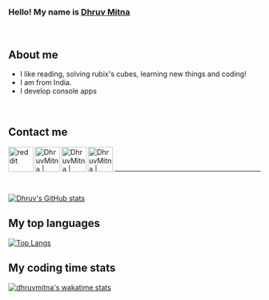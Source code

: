 ### Hello! My name is [Dhruv Mitna](https://github.com/DhruvMitna)

<br />

## About me

- I like reading, solving rubix's cubes, learning new things and coding!
- I am from India.
- I develop console apps

<br />

## Contact me

[<img align="left" alt="reddit" width="50px" src="https://image.flaticon.com/icons/png/512/2111/2111589.png" />](https://reddit.com/u/DhruvMitna)
[<img align="left" alt="DhruvMitna | Instagram" width="50px" src="https://image.flaticon.com/icons/png/512/733/733558.png" />](https://www.instagram.com/d.h.r.u.v.69/)
[<img align="left" alt="DhruvMitna | Gmail" width="50px" src="https://image.flaticon.com/icons/png/512/552/552486.png" />](https://mail.google.com/mail/u/0/#inbox?compose=CllgCJlFDPjphDrXTWtRdgFxlSMDbWbJkPMhGmHBVQhplMxQfpJNNbNPfFMGmLlxmzsNXkMVpPL)
[<img align="left" alt="DhruvMitna | Twitter" width="50px" src="https://image.flaticon.com/icons/png/512/733/733579.png" />](https://twitter.com/DhruvMitna)

<br />
<br />

---

<br />

[![Dhruv's GitHub stats](https://github-readme-stats.vercel.app/api?username=dhruvmitna&count_private=true&show_icons=true&theme=radical&hide_border=true&include_all_commits=true&custom_title=stats)](https://github.com/anuraghazra/github-readme-stats)

<!-- ## Pinned repositories

[![Pinned repository](https://github-readme-stats.vercel.app/api/pin/?username=dhruvmitna&repo=password-generator&theme=radical&show_owner=true&hide_border=true)](https://github.com/DhruvMitna/password-generator)
[![Pinned repository](https://github-readme-stats.vercel.app/api/pin/?username=dhruvmitna&repo=blackjack&theme=radical&show_owner=true&hide_border=true)](https://github.com/DhruvMitna/blackjack)
[![Pinned repository](https://github-readme-stats.vercel.app/api/pin/?username=dhruvmitna&repo=guess-the-number&theme=radical&show_owner=true&hide_border=true)](https://github.com/DhruvMitna/guess-the-number)
[![Pinned repository](https://github-readme-stats.vercel.app/api/pin/?username=dhruvmitna&repo=combination-finder&theme=radical&show_owner=true&hide_border=true)](https://github.com/DhruvMitna/combination-finder)
[![Pinned repository](https://github-readme-stats.vercel.app/api/pin/?username=dhruvmitna&repo=rootfolder-template&theme=radical&show_owner=true&hide_border=true)](https://github.com/DhruvMitna/rootfolder-template)
[![Pinned repository](https://github-readme-stats.vercel.app/api/pin/?username=dhruvmitna&repo=randoms&theme=radical&show_owner=true&hide_border=true)](https://github.com/DhruvMitna/randoms) -->

## My top languages

[![Top Langs](https://github-readme-stats.vercel.app/api/top-langs/?username=dhruvmitna&theme=radical&hide_border=true&layout=compact)](https://github.com/anuraghazra/github-readme-stats)

## My coding time stats

[![dhruvmitna's wakatime stats](https://github-readme-stats.vercel.app/api/wakatime?username=dhruvmitna&layout=compact&theme=radical&hide_border=true)](https://github.com/anuraghazra/github-readme-stats)
